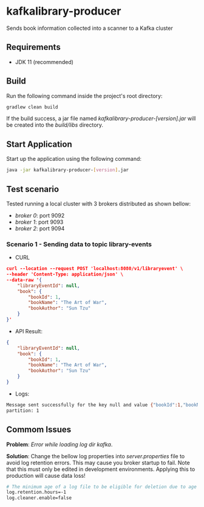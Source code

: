 # kafkalibrary-producer

Sends book information collected into a scanner to a Kafka cluster

## Requirements

- JDK 11 (recommended)

## Build

Run the following command inside the project's root directory:

```sh
gradlew clean build
```

If the build success, a jar file named *kafkalibrary-producer-[version].jar* 
will be created into the *build/libs* directory.

## Start Application

Start up the application using the following command:

```sh
java -jar kafkalibrary-producer-[version].jar
```

## Test scenario

Tested running a local cluster with 3 brokers distributed as shown bellow:

- *broker 0*: port 9092
- *broker 1*: port 9093
- *broker 2*: port 9094

### Scenario 1 - Sending data to topic library-events

- CURL

```json
curl --location --request POST 'localhost:8080/v1/libraryevent' \
--header 'Content-Type: application/json' \
--data-raw '{
    "libraryEventId": null,
    "book": {
        "bookId": 1,
        "bookName": "The Art of War",
        "bookAuthor": "Sun Tzu"
    }
}'
```

- API Result:

```json
{
    "libraryEventId": null,
    "book": {
        "bookId": 1,
        "bookName": "The Art of War",
        "bookAuthor": "Sun Tzu"
    }
}
```

- Logs:

```sh
Message sent successfully for the key null and value {"bookId":1,"bookName":"The Art of War","bookAuthor":"Sun Tzu"}
partition: 1
```

## Commom Issues

**Problem**: *Error while loading log dir kafka*.

**Solution**: Change the bellow log properties into *server.properties* file to avoid log retention errors. This may cause you
broker startup to fail. Note that this must only be edited in development environments. Applying this to production will
cause data loss!


```sh
# The minimum age of a log file to be eligible for deletion due to age
log.retention.hours=-1
log.cleaner.enable=false
```